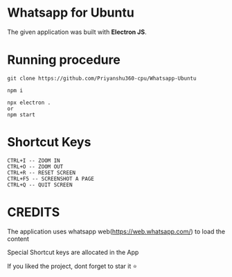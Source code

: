 # Whatsapp for Ubuntu

The given application was built with **Electron JS**.

# Running procedure

```
git clone https://github.com/Priyanshu360-cpu/Whatsapp-Ubuntu

npm i

npx electron .
or 
npm start
```

# Shortcut Keys

```
CTRL+I -- ZOOM IN
CTRL+O -- ZOOM OUT
CTRL+R -- RESET SCREEN
CTRL+F5 -- SCREENSHOT A PAGE
CTRL+Q -- QUIT SCREEN
```

# CREDITS

The application uses whatsapp web(https://web.whatsapp.com/) to load the content 

Special Shortcut keys are allocated in the App

If you liked the project, dont forget to star it ⭐